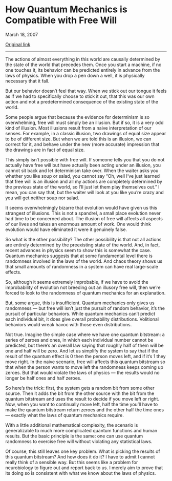 How Quantum Mechanics is Compatible with Free Will
==================================================

March 18, 2007

[Original link](http://www.aaronsw.com/weblog/quantumwill)

* * * * *

The actions of almost everything in this world are causally determined
by the state of the world that precedes them. Once you start a machine,
if no one touches it, its behavior can be predicted entirely in advance
from the laws of physics. When you drop a pen down a well, it is
physically necessary that it fall.

But our behavior doesn’t feel that way. When we stick out our tongue it
feels as if we had to specifically choose to stick it out, that this was
our own action and not a predetermined consequence of the existing state
of the world.

Some people argue that because the evidence for determinism is so
overwhelming, free will must simply be an illusion. But if so, it is a
very odd kind of illusion. Most illusions result from a naive
interpretation of our senses. For example, in a classic illusion, two
drawings of equal size appear to be of different size. But when we are
told this is an illusion, we can correct for it, and behave under the
new (more accurate) impression that the drawings are in fact of equal
size.

This simply isn’t possible with free will. If someone tells you that you
do not actually have free will but have actually been acting under an
illusion, you cannot sit back and let determinism take over. When the
waiter asks you whether you like soup or salad, you cannot say “Oh, well
I’ve just learned that free will is an illusion and all my actions are
completely determined by the previous state of the world, so I’ll just
let them play themselves out.” I mean, you can say that, but the waiter
will look at you like you’re crazy and you will get neither soup nor
salad.

It seems overwhelmingly bizarre that evolution would have given us this
strangest of illusions. This is not a spandrel, a small place evolution
never had time to be concerned about. The illusion of free will affects
all aspects of our lives and takes an enormous amount of work. One would
think evolution would have eliminated it were it genuinely false.

So what is the other possibility? The other possibility is that not all
actions are entirely determined by the preexisting state of the world.
And, in fact, recent advances in physics seem to show this is somewhat
the case. Quantum mechanics suggests that at some fundamental level
there is randomness involved in the laws of the world. And chaos theory
shows us that small amounts of randomness in a system can have real
large-scale effects.

So, although it seems extremely improbable, if we have to avoid the
improbability of evolution not breeding out an illusory free will, then
we’re forced to look to the randomness of quantum mechanics for an
explanation.

But, some argue, this is insufficient. Quantum mechanics only gives us
randomness — but free will isn’t just the pursuit of random behavior,
it’s the pursuit of particular behaviors. While quantum mechanics can’t
predict each individual bit, it does give overall probability
distributions. Volitional behaviors would wreak havoc with those even
distributions.

Not true. Imagine the simple case where we have one quantum bitstream: a
series of zeroes and ones, in which each individual number cannot be
predicted, but there’s an overall law saying that roughly half of them
will be one and half will be zero. And let us simplify the system to say
that if the result of the quantum effect is 0 then the person moves
left, and if it’s 1 they move right. In the naive scenario, free will
affects this quantum bitstream so that when the person wants to move
left the randomness keeps coming up zeroes. But that would violate the
laws of physics — the results would no longer be half ones and half
zeroes.

So here’s the trick: first, the system gets a random bit from some other
source. Then it adds the bit from the other source with the bit from the
quantum bitstream and uses the result to decide if you move left or
right. Now, when you want to continually move left, half the time you’ll
have to make the quantum bitstream return zeroes and the other half the
time ones — exactly what the laws of quantum mechanics require.

With a little additional mathematical complexity, the scenario is
generalizable to much more complicated quantum functions and human
results. But the basic principle is the same: one can use quantum
randomness to exercise free will without violating any statistical laws.

Of course, this still leaves one key problem. What is picking the
results of this quantum bitstream? And how does it do it? I have to
admit I cannot really think of a sensible way. But this seems like a
problem for neurobiology to figure out and report back to us. I merely
aim to prove that its doing so is consistent with what we know about the
laws of physics.
